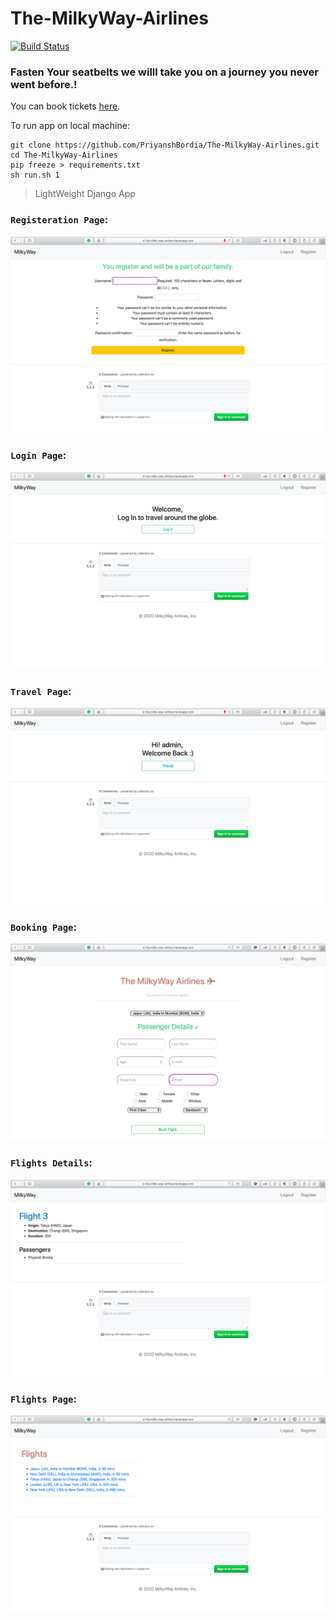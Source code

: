 # The-MilkyWay-Airlines

[![Build Status](https://travis-ci.com/PriyanshBordia/The-MilkyWay-Airlines.svg?branch=main)](https://travis-ci.com/PriyanshBordia/The-MilkyWay-Airlines)

### Fasten Your seatbelts we willl take you on a journey you never went before.!

You can book tickets [here](https://the-milky-way-airlines.herokuapp.com).

To run app on local machine:
```
git clone https://github.com/PriyanshBordia/The-MilkyWay-Airlines.git
cd The-MilkyWay-Airlines
pip freeze > requirements.txt
sh run.sh 1
```
> LightWeight Django App 

### `Registeration Page`:

![Register](./screenshots/register.png)

### `Login Page`:

![Login](./screenshots/login.png)

### `Travel Page`:

![Travel](./screenshots/travel.png)

### `Booking Page`:

![Book](./screenshots/book.png)

### `Flights Details`:

![Flight](./screenshots/flight.png)

### `Flights Page`:

![Flights](./screenshots/flights.png)
